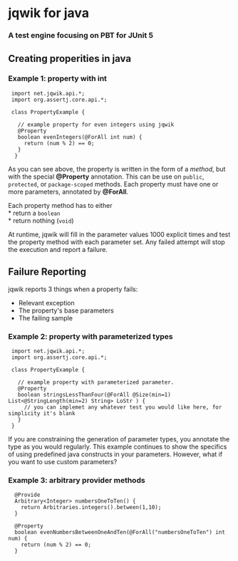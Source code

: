 # jqwik for java
### A test engine focusing on PBT for JUnit 5

## Creating properities in java 
### Example 1: property with int
```
 import net.jqwik.api.*;
 import org.assertj.core.api.*;

 class PropertyExample {

   // example property for even integers using jqwik
   @Property
   boolean evenIntegers(@ForAll int num) {
     return (num % 2) == 0;
   }
  }
```
As you can see above, the property is written in the form of a *method*, but with the special __@Property__ annotation. This
can be use on `public`, `protected`, or `package-scoped` methods. Each property must have one or more parameters, annotated
by __@ForAll__.  

Each property method has to either  
     * return a `boolean`  
     * return nothing (`void`)  

At runtime, jqwik will fill in the parameter values 1000 explicit times and test the property method with each parameter set.
Any failed attempt will stop the execution and report a failure.  

## Failure Reporting
jqwik reports 3 things when a property fails:  
   * Relevant exception
   * The property's base parameters
   * The failing sample

### Example 2: property with parameterized types 
```
 import net.jqwik.api.*;
 import org.assertj.core.api.*;

 class PropertyExample {

   // example property with parameterized parameter.
   @Property
   boolean stringsLessThanFour(@ForAll @Size(min=1) List<@StringLength(min=2) String> LoStr ) {
     // you can implemet any whatever test you would like here, for simplicity it's blank
   }
 }
```
If you are constraining the generation of parameter types, you annotate the type as you would regularly.
This example continues to show the specifics of using predefined java constructs in your parameters. However,
what if you want to use custom parameters?  

### Example 3: arbitrary provider methods
```
  @Provide
  Arbitrary<Integer> numbersOneToTen() {
    return Arbitraries.integers().between(1,10);
  }

  @Property
  boolean evenNumbersBetweenOneAndTen(@ForAll("numbersOneToTen") int num) {
    return (num % 2) == 0;
  }
```






 




















